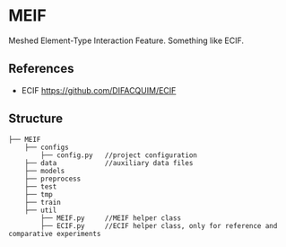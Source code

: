 # MEIF
Meshed Element-Type Interaction Feature. Something like ECIF.

## References

 - ECIF https://github.com/DIFACQUIM/ECIF

## Structure
```text
├── MEIF
    ├── configs
        ├── config.py   //project configuration
    ├── data            //auxiliary data files
    ├── models
    ├── preprocess
    ├── test
    ├── tmp
    ├── train
    ├── util
        ├── MEIF.py     //MEIF helper class
        ├── ECIF.py     //ECIF helper class, only for reference and comparative experiments
```